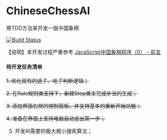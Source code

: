 # ChineseChessAI
用TDD方法来开发一版中国象棋

[![Build Status](https://travis-ci.com/welldoer/ChineseChessAI.svg?branch=master)](https://travis-ci.com/welldoer/ChineseChessAI)

【说明】本开发过程严重参考 [JavaScript中国象棋程序（0） - 前言](http://www.cnblogs.com/royhoo/p/6426394.html)



#### 待开发任务清单
~~1. 优化现有的选子、吃子判断逻辑；~~

~~2. 在Rule规则类支持下，新建Step类来完成步法的生成；~~

~~3. 添加界面右侧的控制面板，并支持基本的重新开始功能；~~

~~4. 准备在界面上支持电脑自动走出第一步；~~

5. 开发AI需要的极大极小搜索算法；